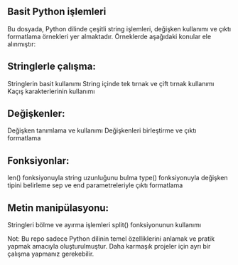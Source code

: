 ## Basit Python işlemleri

Bu dosyada, Python dilinde çeşitli string işlemleri, değişken kullanımı ve çıktı formatlama örnekleri yer almaktadır. Örneklerde aşağıdaki konular ele alınmıştır:

## Stringlerle çalışma:
Stringlerin basit kullanımı
String içinde tek tırnak ve çift tırnak kullanımı
Kaçış karakterlerinin kullanımı
## Değişkenler:
Değişken tanımlama ve kullanımı
Değişkenleri birleştirme ve çıktı formatlama
## Fonksiyonlar:
len() fonksiyonuyla string uzunluğunu bulma
type() fonksiyonuyla değişken tipini belirleme
sep ve end parametreleriyle çıktı formatlama
## Metin manipülasyonu:
Stringleri bölme ve ayırma işlemleri
split() fonksiyonunun kullanımı

Not: Bu repo sadece Python dilinin temel özelliklerini anlamak ve pratik yapmak amacıyla oluşturulmuştur. Daha karmaşık projeler için ayrı bir çalışma yapmanız gerekebilir.
